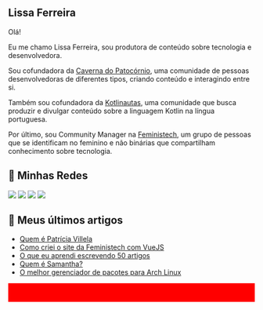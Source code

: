 ## Lissa Ferreira

Olá!

Eu me chamo Lissa Ferreira, sou produtora de conteúdo sobre tecnologia e desenvolvedora.

Sou cofundadora da [Caverna do Patocórnio](https://caverna.live/), uma comunidade de pessoas desenvolvedoras de diferentes tipos, criando conteúdo e interagindo entre si.

Também sou cofundadora da [Kotlinautas](https://linktr.ee/kotlinautas), uma comunidade que busca produzir e divulgar conteúdo sobre a linguagem Kotlin na língua portuguesa.

Por último, sou Community Manager na [Feministech](https://feministech.github.io/), um grupo de pessoas que se identificam no feminino e não binárias que compartilham conhecimento sobre tecnologia.

## 🔗 Minhas Redes

<a href="https://www.twitch.tv/lissadev"><img src="https://img.shields.io/badge/Twitch-9146FF?style=for-the-badge&logo=twitch&logoColor=white"></img></a>
<a href="https://twitter.com/lissadev_"><img src="https://img.shields.io/badge/Twitter-1DA1F2?style=for-the-badge&logo=twitter&logoColor=white"></img></a>
<a href="https://dev.to/lissadev"><img src="https://img.shields.io/badge/dev.to-0A0A0A?style=for-the-badge&logo=dev.to&logoColor=white"></img></a>
<a href="https://www.linkedin.com/in/lissadev/"><img src="https://img.shields.io/badge/LinkedIn-0077B5?style=for-the-badge&logo=linkedin&logoColor=white"></img></a>

## 📰 Meus últimos artigos

<!-- BLOG-POST-LIST:START -->
- [Quem é Patrícia Villela](https://dev.to/feministech/quem-e-patricia-villela-2j1)
- [Como criei o site da Feministech com VueJS](https://dev.to/feministech/como-criei-o-site-da-feministech-com-vuejs-4cc1)
- [O que eu aprendi escrevendo 50 artigos](https://dev.to/feministech/o-que-eu-aprendi-escrevendo-50-artigos-3dna)
- [Quem é Samantha?](https://dev.to/feministech/quem-e-samantha-3ig0)
- [O melhor gerenciador de pacotes para Arch Linux](https://dev.to/feministech/o-melhor-gerenciador-de-pacotes-para-arch-linux-4llf)
<!-- BLOG-POST-LIST:END -->

![barra vermelha](assets/vermelho.png)
